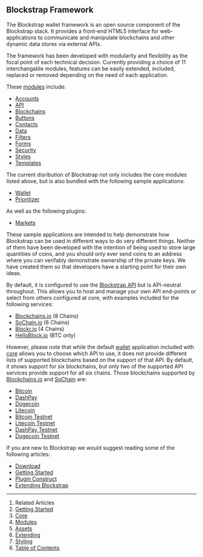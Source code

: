 ## Blockstrap Framework

The Blockstrap wallet framework is an open source component of the Blockstrap stack. It provides a front-end HTML5 interface for web-applications to communicate and manipulate blockchains and other dynamic data stores via external APIs. 

The framework has been developed with modularity and flexibility as the focal point of each technical decision. Currently providing a choice of 11 interchangable modules, features can be easily extended, included, replaced or removed depending on the need of each application.

These [modules](modules/) include:

* [Accounts](modules/accounts/)
* [API](modules/api/)
* [Blockchains](modules/blockchains/)
* [Buttons](modules/buttons/)
* [Contacts](modules/contacts/)
* [Data](modules/data/)
* [Filters](modules/filters/)
* [Forms](modules/forms/)
* [Security](modules/security/)
* [Styles](modules/styles/)
* [Templates](modules/templates/)

The current disribution of Blockstrap not only includes the core modules listed above, but is also bundled with the following sample applications:

* [Wallet](../applications/wallet/)
* [Prioritizer](../applications/prioritizer/)

As well as the following plugins:

* [Markets](../plugins/markets/)

These sample applications are intended to help demonstrate how Blockstrap can be used in different ways to do very different things. Neither of them have been developed with the intention of being used to store large quantities of coins, and you should only ever send coins to an address where you can verifably demonstrate ownership of the private keys. We have created them so that developers have a starting point for their own ideas.

By default, it is configured to use the [Blockstrap API](../api/) but is API-neutral throughout. This allows you to host and manage your own API end-points or select from others configured at core, with examples included for the following services:

* [Blockchains.io](http://blockchains.io) (8 Chains)
* [SoChain.io](http://chain.so) (6 Chains)
* [Blockr.io](http://blockr.io) (4 Chains)
* [HelloBlock.io](https://helloblock.io/) (BTC only)

However, please note that while the default [wallet]() application included with [core]() allows you to choose which API to use, it does not provide different lists of supported blockchains based on the support of that API. By default, it shows support for six blockchains, but only two of the supported API services provide support for all six chains. Those blockchains supported by [Blockchains.io](http://blockchains.io) and [SoChain](http://chain.so) are:

* [Bitcoin](http://blockchains.io/btc/blocks/)
* [DashPay](http://blockchains.io/dash/blocks/)
* [Dogecoin](http://blockchains.io/doge/blocks/)
* [Litecoin](http://blockchains.io/ltc/blocks/)
* [Bitcoin Testnet](http://blockchains.io/btct/blocks/)
* [Litecoin Testnet](http://blockchains.io/ltct/blocks/)
* [DashPay Testnet](http://blockchains.io/dast/blocks/)
* [Dogecoin Testnet](http://blockchains.io/dogt/blocks/)

If you are new to Blockstrap we would suggest reading some of the following articles:

* [Download](started/download/)
* [Getting Started](started/)
* [Plugin Construct](core/construct/)
* [Extending Blockstrap](extending/)

---

1. Related Articles
2. [Getting Started](started/)
3. [Core](core/)
4. [Modules](modules/)
5. [Assets](assets/)
6. [Extending](extending/)
7. [Styling](styling/)
8. [Table of Contents](../)
